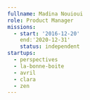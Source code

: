 ```yaml
---
fullname: Madina Nouioui
role: Product Manager  
missions:
  - start: '2016-12-20'
    end:'2020-12-31'
    status: independent
startups:
  - perspectives
  - la-bonne-boite
  - avril 
  - clara
  - zen
---
```

